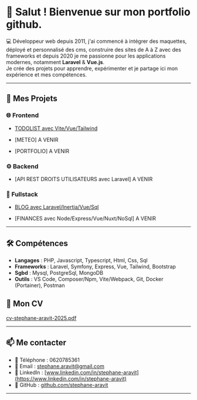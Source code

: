 # 👋 Salut ! Bienvenue sur mon portfolio github.

💻 Développeur web depuis 2011, j'ai commencé à intégrer des maquettes, déployé et personnalisé des cms, construire des sites de A à Z avec des frameworks et depuis 2020 je me passionne pour les applications modernes, notamment **Laravel** & **Vue.js**.  
Je crée des projets pour apprendre, expérimenter et je partage ici mon expérience et mes compétences.

---

## 🚀 Mes Projets

### 🌐 Frontend
- [TODOLIST avec Vite/Vue/Tailwind](https://github.com/stephane-aravit/todolist)  

- [METEO] A VENIR
  
- [PORTFOLIO] A VENIR  

### ⚙️ Backend
- [API REST DROITS UTILISATEURS avec Laravel] A VENIR  

### 🧩 Fullstack
- [BLOG avec Laravel/Inertia/Vue/Sql](https://github.com/stephane-aravit/blog)

- [FINANCES avec Node/Express/Vue/Nuxt/NoSql] A VENIR  
  
---

## 🛠️ Compétences
- **Langages** : PHP, Javascript, Typescript, Html, Css, Sql
- **Frameworks** : Laravel, Symfony, Express, Vue, Tailwind, Bootstrap
- **Sgbd** : Mysql, PostgreSql, MongoDB
- **Outils** : VS Code, Composer/Npm, Vite/Webpack, Git, Docker (Portainer), Postman

## 👤 Mon CV
[cv-stephane-aravit-2025.pdf](https://github.com/stephane-aravit/stephane-aravit/raw/main/cv/cv-stephane-aravit-2025.pdf)

---

## 📫 Me contacter
- 📱 Téléphone : 0620785361
- 📧 Email : [stephane.aravit@gmail.com](mailto:stephane.aravit@gmail.com)  
- 💼 LinkedIn : [www.linkedin.com/in/stephane-aravit](https://www.linkedin.com/in/stephane-aravit)  
- 🐙 GitHub : [github.com/stephane-aravit](https://github.com/stephane-aravit)  

---
